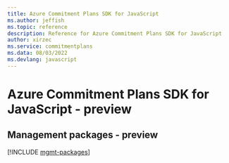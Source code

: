 ```yaml
---
title: Azure Commitment Plans SDK for JavaScript
ms.author: jeffish
ms.topic: reference
description: Reference for Azure Commitment Plans SDK for JavaScript
author: xirzec
ms.service: commitmentplans
ms.data: 08/03/2022
ms.devlang: javascript
---
```

# Azure Commitment Plans SDK for JavaScript - preview

## Management packages - preview
[!INCLUDE [mgmt-packages](commitment-plans-mgmt-index.md)]